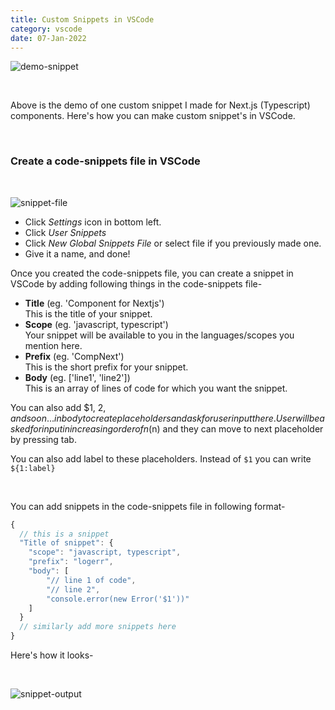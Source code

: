 ```yaml
---
title: Custom Snippets in VSCode
category: vscode
date: 07-Jan-2022
---
```


![demo-snippet](https://user-images.githubusercontent.com/43666833/147082019-aed9f7f3-711f-4d9b-89aa-6a2df89d3487.gif)

<br />

Above is the demo of one custom snippet I made for Next.js (Typescript) components. Here's how you can make custom snippet's in VSCode.

<br />

### Create a code-snippets file in VSCode

<br />

![snippet-file](https://user-images.githubusercontent.com/43666833/147083222-dff8a107-bce9-4706-a7aa-6cf4c7af179d.gif)

- Click _Settings_ icon in bottom left.
- Click _User Snippets_
- Click _New Global Snippets File_ or select file if you previously made one.
- Give it a name, and done!

Once you created the code-snippets file, you can create a snippet in VSCode by adding following things in the code-snippets file-

- **Title** (eg. 'Component for Nextjs')<br />
  This is the title of your snippet.
- **Scope** (eg. 'javascript, typescript')<br />
  Your snippet will be available to you in the languages/scopes you mention here.
- **Prefix** (eg. 'CompNext')<br />
  This is the short prefix for your snippet.
- **Body** (eg. ['line1', 'line2'])<br />
  This is an array of lines of code for which you want the snippet.

You can also add $1, $2, and so on... in body to create placeholders and ask for user input there. User will be asked for input in increasing order of n ($n) and they can move to next placeholder by pressing tab.

You can also add label to these placeholders. Instead of `$1` you can write `${1:label}`

<br />

You can add snippets in the code-snippets file in following format-

```js
{
  // this is a snippet
  "Title of snippet": {
    "scope": "javascript, typescript",
    "prefix": "logerr",
    "body": [
        "// line 1 of code",
        "// line 2",
        "console.error(new Error('$1'))"
    ]
  }
  // similarly add more snippets here
}
```

Here's how it looks-

<br />

![snippet-output](https://user-images.githubusercontent.com/43666833/147088061-c7ef7c4e-e504-4f83-951b-b55fe405e589.gif)
